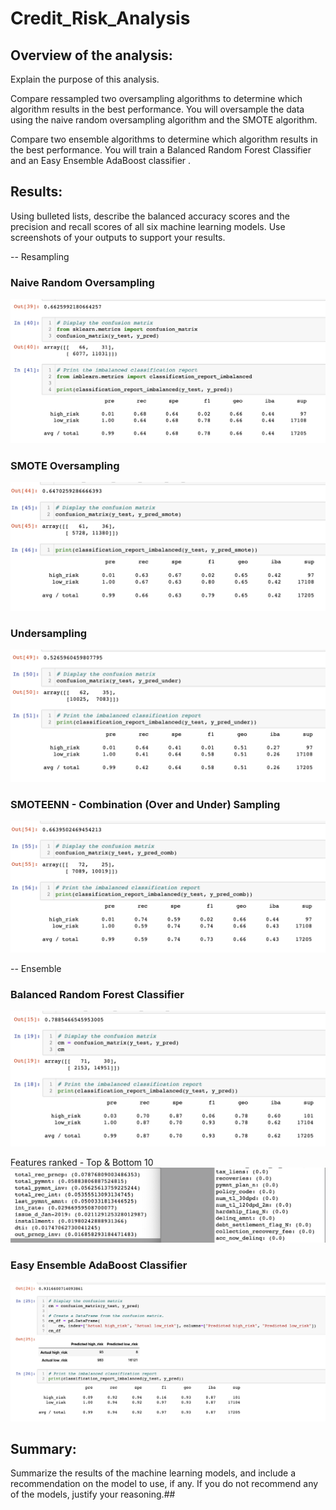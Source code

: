 # Credit_Risk_Analysis

## Overview of the analysis: 
Explain the purpose of this analysis.

Compare ressampled 
two oversampling algorithms to determine which algorithm results in the best performance. You will oversample the data using the naive random oversampling algorithm and the SMOTE algorithm. 

Compare two ensemble algorithms to determine which algorithm results in the best performance. You will train a Balanced Random Forest Classifier and an Easy Ensemble AdaBoost classifier . 

## Results: 
Using bulleted lists, describe the balanced accuracy scores and the precision and recall scores of all six machine learning models. Use screenshots of your outputs to support your results.


-- Resampling

### Naive Random Oversampling
![NaiveRandomOverSampling.png](/Resources/NaiveRandomOverSampling.png)

### SMOTE Oversampling
![SMOTEOverSampling.png](/Resources/SMOTEOverSampling.png)

### Undersampling
![UnderSampling.png](/Resources/UnderSampling.png)

### SMOTEENN - Combination (Over and Under) Sampling
![ComboOverUnderSampling.png](/Resources/ComboOverUnderSampling.png)

-- Ensemble

### Balanced Random Forest Classifier
![BalancedRandomForestClassifier.png](/Resources/BalancedRandomForestClassifier.png)

Features ranked - Top & Bottom 10
![Features_ranked.png](/Resources/Features_ranked.png)

### Easy Ensemble AdaBoost Classifier
![EasyEnsembleAdaBoostClassifier](/Resources/EasyEnsembleAdaBoostClassifier.png)


## Summary:

Summarize the results of the machine learning models, and include a recommendation on the model to use, if any. If you do not recommend any of the models, justify your reasoning.##